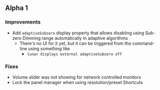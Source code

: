 ## Alpha 1

### Improvements

* Add `adaptiveSubzero` display property that allows disabling using  Sub-zero Dimming range automatically in adaptive algorithms
    * There's no UI for it yet, but it can be triggered from the command-line using something like 
        * `lunar displays external adaptiveSubzero off`

### Fixes

* Volume slider was not showing for network controlled monitors
* Lock the panel manager when using resolution/preset Shortcuts